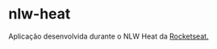 ﻿# nlw-heat

Aplicação desenvolvida durante o NLW Heat da [Rocketseat.](https://www.rocketseat.com.br)
